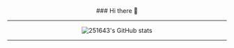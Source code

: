 <div align="center">
    ### Hi there 👋

* * *

![251643's GitHub stats](https://github-readme-stats.vercel.app/api?username=251643&show_icons=true&theme=dracula)

* * *


</div>
